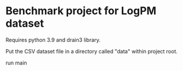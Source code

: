 # Benchmark project for LogPM dataset


Requires python 3.9 and drain3 library.

Put the CSV dataset file in a directory called "data" within project root.

run main
